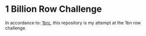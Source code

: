 # 1 Billion Row Challenge

In accordance to: [1brc](https://github.com/gunnarmorling/1brc), this repository is my attempt at the 1bn row challenge.


